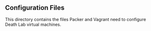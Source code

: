 ## Configuration Files
This directory contains the files Packer and Vagrant need to configure Death Lab virtual machines.